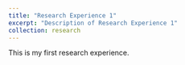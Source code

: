 ```yaml
---
title: "Research Experience 1"
excerpt: "Description of Research Experience 1"
collection: research
---
```


This is my first research experience.
